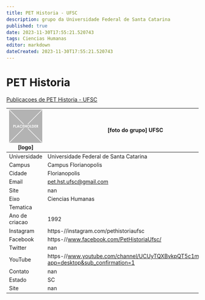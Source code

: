 ```yaml
---
title: PET Historia - UFSC
description: grupo da Universidade Federal de Santa Catarina
published: true
date: 2023-11-30T17:55:21.520743
tags: Ciencias Humanas
editor: markdown
dateCreated: 2023-11-30T17:55:21.520743
---
```


# PET Historia

[Publicacoes de PET Historia - UFSC](/atividade/183PETHistoriaUFSC/feed.md)

| ![placeholder.png](/placeholder.png) [logo] | [foto do grupo] UFSC         |
| ------------------------------------------- | ------------------------------------------------- |
| Universidade                                | Universidade Federal de Santa Catarina      |
| Campus                                      | Campus Florianopolis            |
| Cidade                                      | Florianopolis             |
| Email                                       | pet.hst.ufsc@gmail.com             |
| Site                                        | nan              |
| Eixo                                        | Ciencias Humanas              |
| Tematica                                    |           |
| Ano de criacao                              | 1992        |
| Instagram                                   | https-//instagram.com/pethistoriaufsc         |
| Facebook                                    | https-//www.facebook.com/PetHistoriaUfsc/          |
| Twitter                                     | nan           |
| YouTube                                     | https-//www.youtube.com/channel/UCUyTQXBvkpQT5c1mC_ykrFw?app=desktop&sub_confirmation=1           |
| Contato                                     | nan         |
| Estado                                      |  SC            |
| Site                                        | nan |
